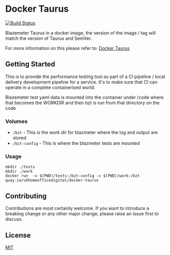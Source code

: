 # Docker Taurus

[![Build Status](https://drone.acp.homeoffice.gov.uk/UKHomeOffice/docker-taurus/status.svg)](https://drone.acp.homeoffice.gov.uk/UKHomeOffice/docker-taurus) 

Blazemeter Taurus in a docker image, the version of the image / tag will match the version of Taurus and SemVer. 

For more information on this please refer to: [Docker Taurus](https://github.com/Blazemeter/taurus)

## Getting Started

This is to provide the performance testing tool as part of a CI pipeline / local delivery development pipeline
for a service. It's to make sure that CI can operate in a complete containerised world.

Blazemeter test yaml data is mounted into the container under /code where that becomes the WORKDIR and then bzt is run
from that directory on the code

### Volumes

* `/bzt` - This is the work dir for blazmeter where the log and output are stored
* `/bzt-config` - This is where the blazmeter tests are mounted 

### Usage
```
mkdir ./tests
mkdir ./work
docker run  -v $(PWD)/tests:/bzt-config -v $(PWD)/work:/bzt quay.io/ukhomeofficedigital/docker-taurus
```

## Contributing

Contributions are most certainly welcome. If you want to introduce a breaking
change or any other major change, please raise an issue first to discuss.

## License

[MIT](LICENSE)
